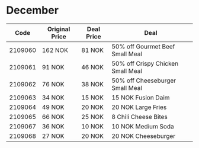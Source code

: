 # December

| Code  | Original Price | Deal Price | Deal |
| ------------- | ------------- | ------------- | ------------- |
| 2109060  | 162 NOK | 81 NOK  | 50% off Gourmet Beef Small Meal |
| 2109061  | 91 NOK  | 46 NOK  | 50% off Crispy Chicken Small Meal |
| 2109062  | 76 NOK  | 38 NOK  | 50% off Cheeseburger Small Meal | 
| 2109063  | 34 NOK  | 15 NOK  | 15 NOK Fusion Daim | 
| 2109064  | 49 NOK  | 20 NOK  | 20 NOK Large Fries |
| 2109065  | 66 NOK  | 25 NOK  | 8 Chili Cheese Bites |
| 2109067  | 36 NOK  | 10 NOK  | 10 NOK Medium Soda |
| 2109068  | 27 NOK  | 20 NOK  | 20 NOK Cheeseburger |
